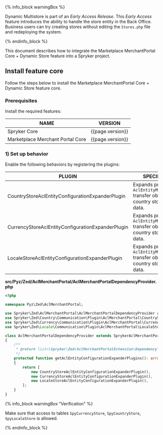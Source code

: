 {% info_block warningBox %}

Dynamic Multistore is part of an *Early Access Release*. This *Early Access* feature introduces the ability to handle the store entity in the Back Office. Business users can try creating stores without editing the `Stores.php` file and redeploying the system.

{% endinfo_block %}

This document describes how to integrate the Marketplace MerchantPortal Core + Dynamic Store feature into a Spryker project.

## Install feature core

Follow the steps below to install the Marketplace MerchantPortal Core + Dynamic Store feature core.

### Prerequisites

Install the required features:

| NAME | VERSION |
| -------------------- | ------- |
| Spryker Core | {{page.version}}  |
| Marketplace Merchant Portal Core | {{page.version}}  |  

### 1) Set up behavior

Enable the following behaviors by registering the plugins:

| PLUGIN | SPECIFICATION | PREREQUISITES | NAMESPACE |
| --- | --- | --- | --- |
| CountryStoreAclEntityConfigurationExpanderPlugin | Expands provided `AclEntityMetadataConfig` transfer object with country store composite data. | None | Spryker\Zed\Country\Communication\Plugin\AclMerchantPortal |
| CurrencyStoreAclEntityConfigurationExpanderPlugin | Expands provided `AclEntityMetadataConfig` transfer object with country store composite data. | None | Spryker\Zed\Country\Communication\Plugin\AclMerchantPortal |
| LocaleStoreAclEntityConfigurationExpanderPlugin |Expands provided `AclEntityMetadataConfig` transfer object with country store composite data. | None | Spryker\Zed\Country\Communication\Plugin\AclMerchantPortal |


**src/Pyz/Zed/AclMerchantPortal/AclMerchantPortalDependencyProvider.php**

```php
<?php

namespace Pyz\Zed\AclMerchantPortal;

use Spryker\Zed\AclMerchantPortal\AclMerchantPortalDependencyProvider as SprykerAclMerchantPortalDependencyProvider;
use Spryker\Zed\Country\Communication\Plugin\AclMerchantPortal\CountryStoreAclEntityConfigurationExpanderPlugin;
use Spryker\Zed\Currency\Communication\Plugin\AclMerchantPortal\CurrencyStoreAclEntityConfigurationExpanderPlugin;
use Spryker\Zed\Locale\Communication\Plugin\AclMerchantPortal\LocaleStoreAclEntityConfigurationExpanderPlugin;

class AclMerchantPortalDependencyProvider extends SprykerAclMerchantPortalDependencyProvider
{
    /**
     * @return list<\Spryker\Zed\AclMerchantPortalExtension\Dependency\Plugin\AclEntityConfigurationExpanderPluginInterface>
     */
    protected function getAclEntityConfigurationExpanderPlugins(): array
    {
        return [
            new CountryStoreAclEntityConfigurationExpanderPlugin(),
            new CurrencyStoreAclEntityConfigurationExpanderPlugin(),
            new LocaleStoreAclEntityConfigurationExpanderPlugin(),
        ];
    }
}

```

{% info_block warningBox "Verification" %}

Make sure that access to tables `SpyCurrencyStore`, `SpyCountryStore`, `SpyLocaleStore` is allowed.

{% endinfo_block %}
